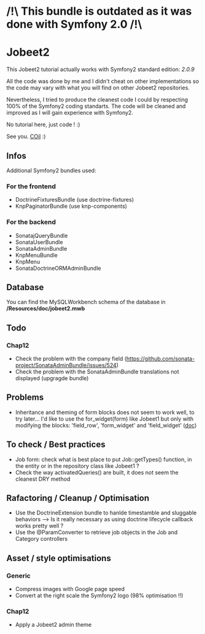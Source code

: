 /!\ This bundle is outdated as it was done with Symfony 2.0 /!\
===============================================================

Jobeet2
=======

This Jobeet2 tutorial actually works with Symfony2 standard edition: *2.0.9*

All the code was done by me and I didn't cheat on other implementations so the code
may vary with what you will find on other Jobeet2 repositories.

Nevertheless, I tried to produce the cleanest code I could by respecting 100%
of the Symfony2 coding standarts. The code will be cleaned and improved as
I will gain experience with Symfony2.

No tutorial here, just code ! :)

See you. [COil](http://www.strangebuzz.com) :)


Infos
-----

Additional Symfony2 bundles used:

### For the frontend

* DoctrineFixturesBundle (use doctrine-fixtures)
* KnpPaginatorBundle (use knp-components)

### For the backend

* SonatajQueryBundle
* SonataUserBundle
* SonataAdminBundle
* KnpMenuBundle
* KnpMenu
* SonataDoctrineORMAdminBundle

Database
--------

You can find the MySQLWorkbench schema of the database in __/Resources/doc/jobeet2.mwb__

Todo
----

### Chap12
* Check the problem with the company field (https://github.com/sonata-project/SonataAdminBundle/issues/524)
* Check the problem with the SonataAdminBundle translations not displayed (upgragde bundle)


Problems
--------

* Inheritance and theming of form blocks does not seem to work well, to try later...
  I'd like to use the for_widget(form) like Jobeet1 but only with modifying the blocks:
  'field_row', 'form_widget' and 'field_widget' ([doc](http://symfony.com/doc/current/cookbook/form/form_customization.html))


To check / Best practices
-------------------------

* Job form: check what is best place to put Job::getTypes() function, in the entity
  or in the repository class like Jobeet1 ?
* Check the way activatedQueries() are built, it does not seem the cleanest DRY method


Rafactoring / Cleanup / Optimisation
------------------------------------

* Use the DoctrineExtension bundle to hanlde timestamble and sluggable behaviors
  --> Is it really necessary as using doctrine lifecycle callback works pretty well ?
* Use the @ParamConverter to retrieve job objects in the Job and Category controllers

Asset / style optimisations
---------------------------

### Generic
* Compress images with Google page speed
* Convert at the right scale the Symfony2 logo (98% optimisation !!)

### Chap12
* Apply a Jobeet2 admin theme
